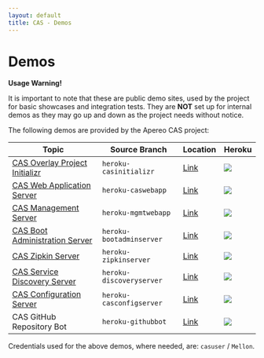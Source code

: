 ```yaml
---
layout: default
title: CAS - Demos
---
```


# Demos

<div class="alert alert-warning"><strong>Usage Warning!</strong><p>It is important to note that these are public demo sites, used by the project for basic showcases 
and integration tests. They are <strong>NOT</strong> set up for internal demos as they may go up and down as the project needs without notice. </p></div>

The following demos are provided by the Apereo CAS project:

| Topic                                                                                      | Source Branch            | Location | Heroku
|-------------------------------------|----------------------|--------------------------------------------------------|---------------------------------------
| [CAS Overlay Project Initializr](installation/WAR-Overlay-Installation.html)            | `heroku-casinitializr`   | [Link](https://casinitializr.herokuapp.com) | ![](https://heroku-badge.herokuapp.com/?app=casinitializr)
| [CAS Web Application Server](index.html)                                                  | `heroku-caswebapp`       | [Link](https://casserver.herokuapp.com/cas) | ![](https://heroku-badge.herokuapp.com/?app=casserver&root=cas)
| [CAS Management Server](services/Installing-ServicesMgmt-Webapp.html)        | `heroku-mgmtwebapp` | [Link](https://casservermgmt.herokuapp.com/cas-management)  | ![](https://heroku-badge.herokuapp.com/?app=casservermgmt&root=cas-management)
| [CAS Boot Administration Server](monitoring/Configuring-Monitoring-Administration.html) | `heroku-bootadminserver` | [Link](https://casbootadminserver.herokuapp.com/) | ![](https://heroku-badge.herokuapp.com/?app=casbootadminserver)
| [CAS Zipkin Server](monitoring/Monitoring-Statistics.html#distributed-tracing)          | `heroku-zipkinserver`    | [Link](https://caszipkinserver.herokuapp.com/) | ![](https://heroku-badge.herokuapp.com/?app=caszipkinserver)
| [CAS Service Discovery Server](installation/Service-Discovery-Guide.html)                 | `heroku-discoveryserver` | [Link](https://caseureka.herokuapp.com/) | ![](https://heroku-badge.herokuapp.com/?app=caseureka)
| [CAS Configuration Server](configuration/Configuration-Server-Management.html)             | `heroku-casconfigserver` | [Link](https://casconfigserver.herokuapp.com/casconfigserver/env) | ![](https://heroku-badge.herokuapp.com/?app=casconfigserver&root=casconfigserver)
| CAS GitHub Repository Bot | `heroku-githubbot` | [Link](https://apereocas-githubbot.herokuapp.com/) | ![](https://heroku-badge.herokuapp.com/?app=apereocas-githubbot)

Credentials used for the above demos, where needed, are: `casuser` / `Mellon`.
